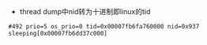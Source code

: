 * thread dump中nid转为十进制即linux的tid
```
#492 prio=5 os_prio=0 tid=0x00007fb6fa760000 nid=0x937 sleeping[0x00007fb6dd37c000]
```
